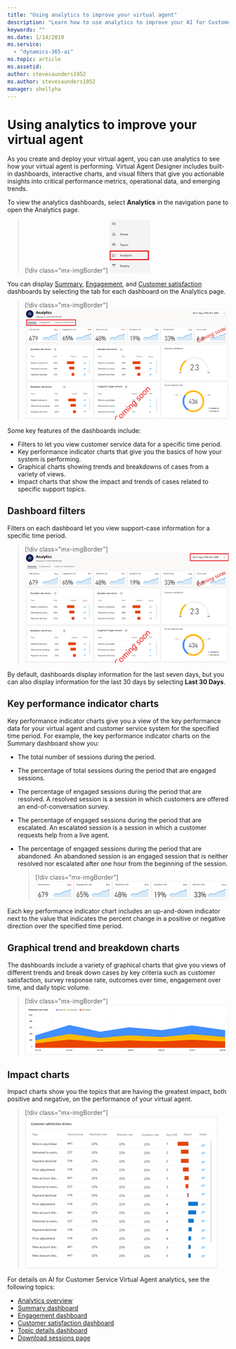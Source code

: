 ```yaml
---
title: "Using analytics to improve your virtual agent"
description: "Learn how to use analytics to improve your AI for Customer Service virtual agent."
keywords: ""
ms.date: 1/14/2019
ms.service:
  - "dynamics-365-ai"
ms.topic: article
ms.assetid: 
author: stevesaunders1952
ms.author: stevesaunders1952
manager: shellyha
---
```


# Using analytics to improve your virtual agent

As you create and deploy your virtual agent, you can use analytics to see how your virtual agent is performing. Virtual Agent Designer includes built-in dashboards, interactive charts, and visual filters that give you actionable insights into critical performance metrics, operational data, and emerging trends.

To view the analytics dashboards, select **Analytics** in the navigation pane to open the Analytics page.

   > [!div class="mx-imgBorder"]
   > ![Open Analytics page](media/analytics-1.png)

You can display [Summary](analytics-summary.md), [Engagement](analytics-engagement.md), and [Customer satisfaction](analytics-csat.md) dashboards by selecting the tab for each dashboard on the Analytics page.

   > [!div class="mx-imgBorder"]
   > ![Dashboard tabs](media/analytics-2.png)

Some key features of the dashboards include:

* Filters to let you view customer service data for a specific time period.
* Key performance indicator charts that give you the basics of how your system is performing.
* Graphical charts showing trends and breakdowns of cases from a variety of views.
* Impact charts that show the impact and trends of cases related to specific support topics.

## Dashboard filters

Filters on each dashboard let you view support-case information for a specific time period.

   > [!div class="mx-imgBorder"]
   > ![Dashboard filters](media/analytics-3.png)

By default, dashboards display information for the last seven days, but you can also display information for the last 30 days by selecting **Last 30 Days**.

## Key performance indicator charts

Key performance indicator charts give you a view of the key performance data for your virtual agent and customer service system for the specified time period. For example, the key performance indicator charts on the Summary dashboard show you:

* The total number of sessions during the period.
* The percentage of total sessions during the period that are engaged sessions.
* The percentage of engaged sessions during the period that are resolved. A resolved session is a session in which customers are offered an end-of-conversation survey.
* The percentage of engaged sessions during the period that are escalated. An escalated session is a session in which a customer requests help from a live agent.
* The percentage of engaged sessions during the period that are abandoned. An abandoned session is an engaged session that is neither resolved nor escalated after one hour from the beginning of the session.

    > [!div class="mx-imgBorder"]
    > ![KPI summary charts](media/analytics-summary-1.PNG)

Each key performance indicator chart includes an up-and-down indicator next to the value that indicates the percent change in a positive or negative direction over the specified time period.

## Graphical trend and breakdown charts

The dashboards include a variety of graphical charts that give you views of different trends and break down cases by key criteria such as customer satisfaction, survey response rate, outcomes over time, engagement over time, and daily topic volume.

   > [!div class="mx-imgBorder"]
   > ![Graphical charts](media/analytics-5.PNG)

## Impact charts

Impact charts show you the topics that are having the greatest impact, both positive and negative, on the performance of your virtual agent.

   > [!div class="mx-imgBorder"]
   > ![Impact charts](media/analytics-6.PNG)

For details on AI for Customer Service Virtual Agent analytics, see the following topics:

* [Analytics overview](analytics-overview.md)
* [Summary dashboard](analytics-summary.md)
* [Engagement dashboard](analytics-engagement.md)
* [Customer satisfaction dashboard](analytics-CSAT.md)
* [Topic details dashboard](analytics-topic-details.md)
* [Download sessions page](analytics-sessions.md)
